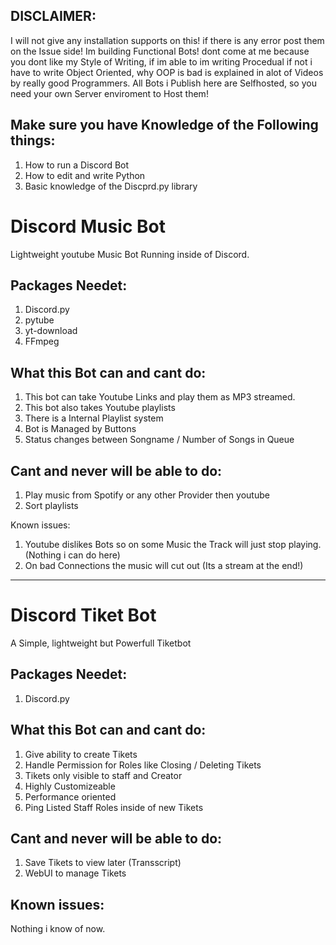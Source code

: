 ## DISCLAIMER:

I will not give any installation supports on this! if there is any error post them on the Issue side!
Im building Functional Bots! dont come at me because you dont like my Style of Writing, if im able to im writing 
Procedual if not i have to write Object Oriented, why OOP is bad is explained in alot of Videos by really good
Programmers.
All Bots i Publish here are Selfhosted, so you need your own Server enviroment to Host them!

## Make sure you have Knowledge of the Following things:

1. How to run a Discord Bot
2. How to edit and write Python
3. Basic knowledge of the Discprd.py library

# Discord Music Bot
Lightweight youtube Music Bot Running inside of Discord.

## Packages Needet:
1. Discord.py
2. pytube
3. yt-download
4. FFmpeg

## What this Bot can and cant do:
1. This bot can take Youtube Links and play them as MP3 streamed.
2. This bot also takes Youtube playlists
3. There is a Internal Playlist system
4. Bot is Managed by Buttons
5. Status changes between Songname / Number of Songs in Queue

## Cant and never will be able to do:
1. Play music from Spotify or any other Provider then youtube
2. Sort playlists


Known issues:
1. Youtube dislikes Bots so on some Music the Track will just stop playing. (Nothing i can do here)
2. On bad Connections the music will cut out (Its a stream at the end!)


---

# Discord Tiket Bot
A Simple, lightweight but Powerfull Tiketbot

## Packages Needet:
1. Discord.py

## What this Bot can and cant do:
1. Give ability to create Tikets
2. Handle Permission for Roles like Closing / Deleting Tikets
3. Tikets only visible to staff and Creator
4. Highly Customizeable
5. Performance oriented
6. Ping Listed Staff Roles inside of new Tikets

## Cant and never will be able to do:
1. Save Tikets to view later (Transscript)
2. WebUI to manage Tikets

## Known issues:
Nothing i know of now.

